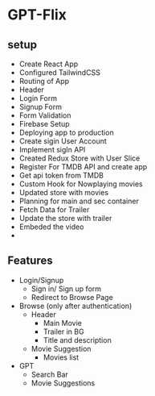 # GPT-Flix

## setup
 - Create React App
 - Configured TailwindCSS
 - Routing of App
 - Header
 - Login Form
 - Signup Form
 - Form Validation
 - Firebase Setup
 - Deploying app to production
 - Create sigin User Account
 - Implement sigIn API
 - Created Redux Store with User Slice
 - Register For TMDB API and create app
 - Get api token from TMDB
 - Custom Hook for Nowplaying movies
 - Updated store with movies
 - Planning for main and sec container
 - Fetch Data for Trailer
 - Update the store with trailer
 - Embeded the video
 -

## Features
 - Login/Signup
    - Sign in/ Sign up form 
    - Redirect to Browse Page
 - Browse (only after authentication)
    - Header
        - Main Movie
        - Trailer in BG
        - Title and description
    - Movie Suggestion
        - Movies list
 - GPT
    - Search Bar
    - Movie Suggestions
 